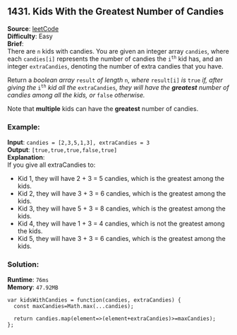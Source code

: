 ## 1431. Kids With the Greatest Number of Candies

**Source**: [leetCode](https://leetcode.com/problems/kids-with-the-greatest-number-of-candies/)  
**Difficulty**: Easy   
**Brief**:     
There are ``n`` kids with candies. You are given an integer array ``candies``, where each ``candies[i]`` represents the number of candies the <code>i<sup>th</sup></code> kid has, and an integer ``extraCandies``, denoting the number of extra candies that you have.   

Return a *boolean array* ``result`` *of length* ``n``, *where* ``result[i]`` *is* ``true`` *if, after giving the* <code>i<sup>th</sup></code> *kid all the* ``extraCandies``*, they will have the* ***greatest*** *number of candies among all the kids, or* ``false`` *otherwise.*   

Note that **multiple** kids can have the **greatest** number of candies.

### Example:
**Input**: ``candies = [2,3,5,1,3], extraCandies = 3``   
**Output**: ``[true,true,true,false,true]``   
**Explanation**:   
If you give all extraCandies to:   
- Kid 1, they will have 2 + 3 = 5 candies, which is the greatest among the kids.   
- Kid 2, they will have 3 + 3 = 6 candies, which is the greatest among the kids.   
- Kid 3, they will have 5 + 3 = 8 candies, which is the greatest among the kids.   
- Kid 4, they will have 1 + 3 = 4 candies, which is not the greatest among the kids.   
- Kid 5, they will have 3 + 3 = 6 candies, which is the greatest among the kids.   



### Solution:
**Runtime**: ``76ms``   
**Memory**: ``47.92MB``   
```
var kidsWithCandies = function(candies, extraCandies) {
  const maxCandies=Math.max(...candies);
  
  return candies.map(element=>(element+extraCandies)>=maxCandies);
};
```
